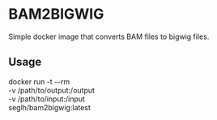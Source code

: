 # BAM2BIGWIG

Simple docker image that converts BAM files to bigwig files.

## Usage

docker run -t --rm \
-v /path/to/output:/output \
-v /path/to/input:/input \
seglh/bam2bigwig:latest
